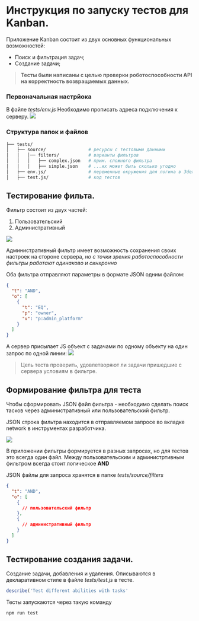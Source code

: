 # Инструкция по запуску тестов для Kanban.

Приложение Kanban состоит из двух основных функциональных возможностей:

- Поиск и фильтрация задач;
- Создание задачи;

> **Тесты были написаны с целью проверки роботоспособности API на корректность возвращаемых данных.**

### Первоначальная настрйока

В файле _tests/env.js_ Необходимо прописать адреса подключения к серверу.
![](../resources/tests/3.png)

### Структура папок и файлов

```sh
├── tests/
│   ├── source/                # ресурсы с тестовыми данными
│   │   │── filters/           # варианты фильтров
│   │   │   ├── complex.json   # прим. сложного фильтра
│   │   │   ├── simple.json    # ...их может быть сколько угодно
│   ├── env.js/                # переменные окружения для логина в 3dexperience
│   ├── test.js/               # код тестов
```

## Тестирование фильта.

Фильтр состоит из двух частей:

1. Пользовательский
2. Административный

![](../resources/tests/1.png)

Административный фильтр имеет возможность сохранения cвоих настроек на стороне сервера,
_но с точки зрения работоспособности фильтры работают одинаково и синхронно_

Оба фильтра отправляют параметры в формате JSON одним файлом:

```json
{
  "t": "AND",
  "o": [
    {
      "t": "EQ",
      "p": "owner",
      "v": "p:admin_platform"
    }
  ]
}
```

А сервер присылает JS объект с задачами по одному объекту на один запрос по одной линии:
![](../resources/tests/4.png)

> Цель теста проверить, удовлетворяют ли задачи пришедшие с сервера условиям в фильтре.

## Формирование фильтра для теста

Чтобы сформировать JSON файл фильтра - необходимо сделать поиск тасков через административный или пользовательский фильтр.

JSON строка фильтра находится в отправляемом запросе во вкладке network в инструментах разработчика.

![](../resources/tests/2.png)

В приложении фильтры формируется в разных запросах, но для тестов это всегда один файл. Между пользовательским и администртивным фильтром всегда стоит логическое **AND**

JSON файлы для запроса хранятся в папке
_tests/source/filters_

```json
{
  "t": "AND",
  "o": [
    {
      // пользовательский фильтр
    },
    {
      // административный фильтр
    }
  ]
}
```

## Тестирование создания задачи.

Создание задачи, добавления и удаления. Описываются в декларативном стиле в файле _tests/test.js_ в тесте.

```js
describe('Test different abilities with tasks'
```

Тесты запускаются через такую команду

```bash
npm run test
```
